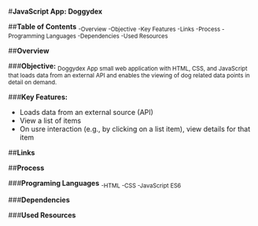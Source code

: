 #**JavaScript App: Doggydex**

##**Table of Contents**
<sub>
-Overview
    -Objective
    -Key Features
-Links
-Process
    -Programming Languages
    -Dependencies
    -Used Resources
</sub>

##**Overview**

###**Objective:**
<sub>Doggydex App small web application with HTML, CSS, and JavaScript that loads
data from an external API and enables the viewing of dog related data points in detail on demand.</sub>

###**Key Features:**
<sub>
- Loads data from an external source (API)
- View a list of items
- On usre interaction (e.g., by clicking on a list item), view details for that item
</sub>

##**Links**
<sub></sub>

##**Process**

###**Programing Languages**
<sub>
-HTML
-CSS
-JavaScript ES6
</sub>

###**Dependencies**
<sub></sub>

###**Used Resources**
<sub></sub>